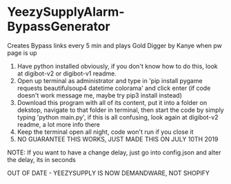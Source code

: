 # YeezySupplyAlarm-BypassGenerator
Creates Bypass links every 5 min and plays Gold Digger by Kanye when pw page is up


1. Have python installed obviously, if you don't know how to do this, look at digibot-v2 or digibot-v1 readme.
2. Open up terminal as administrator and type in 'pip install pygame requests beautifulsoup4 datetime colorama' and click enter (if code doesn't work message me, maybe try pip3 install instead)
3. Download this program with all of its content, put it into a folder on dekstop, navigate to that folder in terminal, then start the code by simply typing 'python main.py', if this is all confusing, look again at digibot-v2 readme, a lot more info there
4. Keep the terminal open all night, code won't run if you close it
4. NO GUARANTEE THIS WORKS, JUST MADE THIS ON JULY 10TH 2019

NOTE: If you want to have a change delay, just go into config.json and alter the delay, its in seconds

OUT OF DATE - YEEZYSUPPLY IS NOW DEMANDWARE, NOT SHOPIFY
